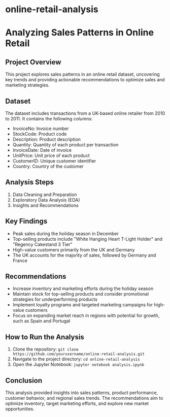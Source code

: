 # online-retail-analysis
# Analyzing Sales Patterns in Online Retail

## Project Overview
This project explores sales patterns in an online retail dataset, uncovering key trends and providing actionable recommendations to optimize sales and marketing strategies.

## Dataset
The dataset includes transactions from a UK-based online retailer from 2010 to 2011. It contains the following columns:
- InvoiceNo: Invoice number
- StockCode: Product code
- Description: Product description
- Quantity: Quantity of each product per transaction
- InvoiceDate: Date of invoice
- UnitPrice: Unit price of each product
- CustomerID: Unique customer identifier
- Country: Country of the customer

## Analysis Steps
1. Data Cleaning and Preparation
2. Exploratory Data Analysis (EDA)
3. Insights and Recommendations

## Key Findings
- Peak sales during the holiday season in December
- Top-selling products include "White Hanging Heart T-Light Holder" and "Regency Cakestand 3 Tier"
- High-value customers primarily from the UK and Germany
- The UK accounts for the majority of sales, followed by Germany and France

## Recommendations
- Increase inventory and marketing efforts during the holiday season
- Maintain stock for top-selling products and consider promotional strategies for underperforming products
- Implement loyalty programs and targeted marketing campaigns for high-value customers
- Focus on expanding market reach in regions with potential for growth, such as Spain and Portugal

## How to Run the Analysis
1. Clone the repository: `git clone https://github.com/yourusername/online-retail-analysis.git`
2. Navigate to the project directory: `cd online-retail-analysis`
3. Open the Jupyter Notebook: `jupyter notebook analysis.ipynb`

## Conclusion
This analysis provided insights into sales patterns, product performance, customer behavior, and regional sales trends. The recommendations aim to optimize inventory, target marketing efforts, and explore new market opportunities.
